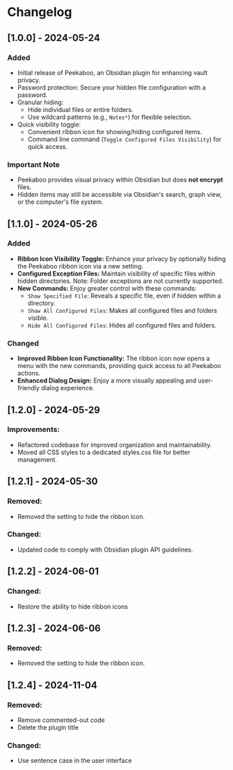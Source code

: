 # Changelog

## [1.0.0] - 2024-05-24 

### Added

- Initial release of Peekaboo, an Obsidian plugin for enhancing vault privacy.
- Password protection: Secure your hidden file configuration with a password.
- Granular hiding: 
    - Hide individual files or entire folders.
    - Use wildcard patterns (e.g., `Notes*`) for flexible selection.
- Quick visibility toggle:
    - Convenient ribbon icon for showing/hiding configured items.
    - Command line command (`Toggle Configured Files Visibility`) for quick access. 

### Important Note

- Peekaboo provides visual privacy within Obsidian but does **not encrypt** files.
- Hidden items may still be accessible via Obsidian's search, graph view, or the computer's file system. 


## [1.1.0] - 2024-05-26

### Added

- **Ribbon Icon Visibility Toggle:**  Enhance your privacy by optionally hiding the Peekaboo ribbon icon via a new setting.
- **Configured Exception Files:**  Maintain visibility of specific files within hidden directories. Note: Folder exceptions are not currently supported.
- **New Commands:**  Enjoy greater control with these commands:
    - `Show Specified File`:  Reveals a specific file, even if hidden within a directory.
    - `Show All Configured Files`:  Makes all configured files and folders visible.
    - `Hide All Configured Files`:  Hides all configured files and folders.

### Changed

- **Improved Ribbon Icon Functionality:**  The ribbon icon now opens a menu with the new commands, providing quick access to all Peekaboo actions. 
- **Enhanced Dialog Design:**  Enjoy a more visually appealing and user-friendly dialog experience.


## [1.2.0] - 2024-05-29

### Improvements:

- Refactored codebase for improved organization and maintainability.
- Moved all CSS styles to a dedicated styles.css file for better management.


## [1.2.1] - 2024-05-30

### Removed:

- Removed the setting to hide the ribbon icon.

### Changed:

- Updated code to comply with Obsidian plugin API guidelines.


## [1.2.2] - 2024-06-01

### Changed:

- Restore the ability to hide ribbon icons


## [1.2.3] - 2024-06-06

### Removed:

- Removed the setting to hide the ribbon icon.

## [1.2.4] - 2024-11-04

### Removed:

- Remove commented-out code
- Delete the plugin title

### Changed:
- Use sentence case in the user interface
